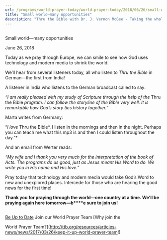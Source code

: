 ```yaml
---
url: /programs/world-prayer-today/world-prayer-today/2018/06/26/small-world-many-opportunities
title: "Small world—many opportunities"
description: "Thru the Bible with Dr. J. Vernon McGee - Taking the whole Word to the whole world"
---
```







## 
 Small world—many opportunities


June 26, 2018




Today as we pray through Europe, we can smile to see how God uses technology and modern media to shrink the world. 


We’ll hear from several listeners today, all who listen to *Thru the Bible* in German—the first from India! 


A listener in India who listens to the German broadcast called to say: 


*“I am really pleased with my study of Scripture through the help of the* Thru the Bible *program. I can follow the storyline of the Bible very well. It is remarkable how God’s story ties history together.”*


Marta writes from Germany: 


“*I love* Thru the Bible*. I listen in the mornings and then in the night. Perhaps you can teach me what this mp3 is and then I could listen throughout the day.”*


And an email from Werter reads: 


*“My wife and I thank you very much for the interpretation of the book of Acts. The programs do us good, just as Jesus meant His Word to do. We write you in His name and His love.”*


Pray today that technology and modern media would take God’s Word to new and unexplored places. Intercede for those who are hearing the good news for the first time!


**Thank you for praying through the world—one country at a time. We’ll be praying again here tomorrow—b****e sure to join us!**







## 




[Be Up to Date](http://feeds.feedburner.com/WorldPrayerToday "World Prayer Today RSS Feed")
Join our World Prayer Team
[Why join the  

World Prayer Team?](http://ttb.org/resources/articles-news/news/2017/03/26/keep-it-up-world-prayer-team!)




